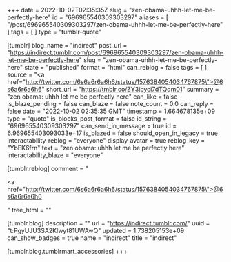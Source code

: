 +++
date = 2022-10-02T02:35:35Z
slug = "zen-obama-uhhh-let-me-be-perfectly-here"
id = "696965540309303297"
aliases = [ "/post/696965540309303297/zen-obama-uhhh-let-me-be-perfectly-here" ]
tags = [ ]
type = "tumblr-quote"

[tumblr]
blog_name = "indirect"
post_url = "https://indirect.tumblr.com/post/696965540309303297/zen-obama-uhhh-let-me-be-perfectly-here"
slug = "zen-obama-uhhh-let-me-be-perfectly-here"
state = "published"
format = "html"
can_reblog = false
tags = [ ]
source = "<a href=\"http://twitter.com/6s6a6r6a6h6/status/1576384054034767875\">@6s6a6r6a6h6</a>"
short_url = "https://tmblr.co/ZY3jbyci7dTQqm01"
summary = "zen obama: uhhh let me be perfectly here"
can_like = false
is_blaze_pending = false
can_blaze = false
note_count = 0.0
can_reply = false
date = "2022-10-02 02:35:35 GMT"
timestamp = 1.664678135e+09
type = "quote"
is_blocks_post_format = false
id_string = "696965540309303297"
can_send_in_message = true
id = 6.969655403093033e+17
is_blazed = false
should_open_in_legacy = true
interactability_reblog = "everyone"
display_avatar = true
reblog_key = "YbEK6frn"
text = "zen obama: uhhh let me be perfectly here"
interactability_blaze = "everyone"

[tumblr.reblog]
comment = "<p><a href=\"http://twitter.com/6s6a6r6a6h6/status/1576384054034767875\">@6s6a6r6a6h6</a></p>"
tree_html = ""

[tumblr.blog]
description = ""
url = "https://indirect.tumblr.com/"
uuid = "t:PgyUJU3SA2Klwyt81UWAwQ"
updated = 1.738205153e+09
can_show_badges = true
name = "indirect"
title = "indirect"

[tumblr.blog.tumblrmart_accessories]
+++
